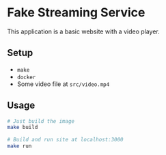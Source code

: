 # Fake Streaming Service

This application is a basic website with a video player.

## Setup

- `make`
- `docker`
- Some video file at `src/video.mp4`

## Usage

```bash
# Just build the image
make build
```

```bash
# Build and run site at localhost:3000
make run
```

